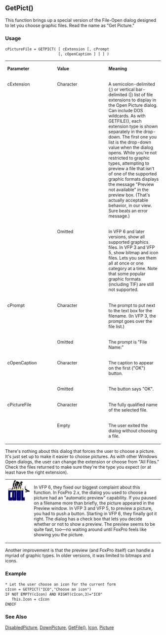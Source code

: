 ## GetPict()

This function brings up a special version of the File-Open dialog designed to let you choose graphic files. Read the name as "Get Picture."

### Usage

```foxpro
cPictureFile = GETPICT( [ cExtension [, cPrompt
                        [, cOpenCaption ] ] ] )
```
<table>
<tr>
  <td width="32%" valign="top">
  <p><b>Parameter</b></p>
  </td>
  <td width="23%" valign="top">
  <p><b>Value</b></p>
  </td>
  <td width="45%" valign="top">
  <p><b>Meaning</b></p>
  </td>
 </tr>
<tr>
  <td width="32%" rowspan="2" valign="top">
  <p>cExtension</p>
  </td>
  <td width="23%" valign="top">
  <p>Character</p>
  </td>
  <td width="45%" valign="top">
  <p>A semicolon-delimited (;) or vertical bar-delimited (|) list of file extensions to display in the Open Picture dialog. Can include DOS wildcards. As with GETFILE(), each extension type is shown separately in the drop-down. The first one you list is the drop-down value when the dialog opens. While you're not restricted to graphic types, attempting to preview a file that isn't of one of the supported graphic formats displays the message &quot;Preview not available&quot; in the preview box. (That's actually acceptable behavior, in our view. Sure beats an error message.)</p>
  </td>
 </tr>
<tr>
  <td width="33%" valign="top">
  <p>Omitted</p>
  </td>
  <td width="67%" valign="top">
  <p>In VFP 6 and later versions, show all supported graphics files. In VFP 3 and VFP 5, show bitmap and icon files. Lets you see them all at once or one category at a time. Note that some popular graphic formats (including TIF) are still not supported.</p>
  </td>
 </tr>
<tr>
  <td width="32%" rowspan="2" valign="top">
  <p>cPrompt</p>
  </td>
  <td width="23%" valign="top">
  <p>Character</p>
  </td>
  <td width="45%" valign="top">
  <p>The prompt to put next to the text box for the filename. (In VFP 3, the prompt goes over the file list.)</p>
  </td>
 </tr>
<tr>
  <td width="33%" valign="top">
  <p>Omitted</p>
  </td>
  <td width="67%" valign="top">
  <p>The prompt is &quot;File Name:&quot;</p>
  </td>
 </tr>
<tr>
  <td width="32%" rowspan="2" valign="top">
  <p>cOpenCaption</p>
  </td>
  <td width="23%" valign="top">
  <p>Character</p>
  </td>
  <td width="45%" valign="top">
  <p>The caption to appear on the first (&quot;OK&quot;) button.</p>
  </td>
 </tr>
<tr>
  <td width="33%" valign="top">
  <p>Omitted</p>
  </td>
  <td width="67%" valign="top">
  <p>The button says &quot;OK&quot;.</p>
  </td>
 </tr>
<tr>
  <td width="32%" rowspan="2" valign="top">
  <p>cPictureFile</p>
  </td>
  <td width="23%" valign="top">
  <p>Character</p>
  </td>
  <td width="45%" valign="top">
  <p>The fully qualified name of the selected file.</p>
  </td>
 </tr>
<tr>
  <td width="33%" valign="top">
  <p>Empty</p>
  </td>
  <td width="67%" valign="top">
  <p>The user exited the dialog without choosing a file.</p>
  </td>
 </tr>
</table>

There's nothing about this dialog that forces the user to choose a picture. It's just set up to make it easier to choose pictures. As with other Windows Open dialogs, the user can change the extension or choose from "All Files." Check the files returned to make sure they're the type you expect (or at least have the right extension).

<table>
<tr>
  <td width="17%" valign="top">
<img width="114" height="67" src="cool.gif">
  </td>
  <td width="83%">
  <p>In VFP 6, they fixed our biggest complaint about this function. In FoxPro 2.x, the dialog you used to choose a picture had an &quot;automatic preview&quot; capability.  If you paused on a filename more than briefly, the picture appeared in the Preview window. In VFP 3 and VFP 5, to preview a picture, you had to push a button. Starting in VFP 6, they finally got it right. The dialog has a check box that lets you decide whether or not to show a preview. The preview seems to be quite fast, too&mdash;no waiting around until FoxPro feels like showing you the picture.</p>
  </td>
 </tr>
</table>

Another improvement is that the preview (and FoxPro itself) can handle a myriad of graphic types. In older versions, it was limited to bitmaps and icons. 

### Example

```foxpro
* Let the user choose an icon for the current form
cIcon = GETPICT("ICO","Choose an icon")
IF NOT EMPTY(cIcon) AND RIGHT(cIcon,3)="ICO"
   This.Icon = cIcon
ENDIF
```
### See Also

[DisabledPicture](s4g496.md), [DownPicture](s4g496.md), [GetFile()](s4g113.md), [Icon](s4g602.md), [Picture](s4g496.md)
